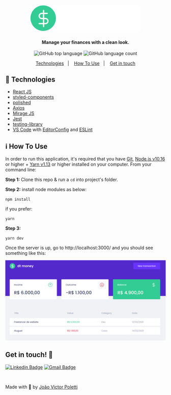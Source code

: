 <h1 align="center">
    <img alt="to-do" src="src/assets/logo.svg" />
</h1>

<h4 align="center">
  Manage your finances with a clean look.
</h4>
<p align="center">
  <img alt="GitHub top language" src="https://img.shields.io/github/languages/top/joao96/dtmoney?style=flat-square">

  <img alt="GitHub language count" src="https://img.shields.io/github/languages/count/joao96/dtmoney?style=flat-square">
<!--   <img alt="License" src="https://img.shields.io/github/license/joao96/dtmoney?style=flat-square"> -->
</p>

<p align="center">
  <a href="#checkered_flag-technologies">Technologies</a>&nbsp;&nbsp;&nbsp;|&nbsp;&nbsp;&nbsp;
  <a href="#information_source-how-to-use">How To Use</a>&nbsp;&nbsp;&nbsp;|&nbsp;&nbsp;&nbsp;
<!--   <a href="#page_facing_up-license">License</a>&nbsp;&nbsp;&nbsp;|&nbsp;&nbsp;&nbsp; -->
  <a href="#get-in-touch-monocle_face">Get in touch</a>
</p>

## :checkered_flag: Technologies

- [React JS](https://reactjs.org/)
- [styled-components](https://styled-components.com/)
- [polished](https://polished.js.org/)
- [Axios](https://github.com/axios/axios)
- [Mirage JS](https://miragejs.com/)
- [Jest](https://jestjs.io/)
- [testing-library](https://testing-library.com/)
- [VS Code][vc] with [EditorConfig][vceditconfig] and [ESLint][vceslint]

## :information_source: How To Use

In order to run this application, it's required that you have [Git](https://git-scm.com), [Node.js v10.16][nodejs] or higher + [Yarn v1.13][yarn] or higher installed on your computer. From your command line:

**Step 1:** Clone this repo & run a `cd` into project's folder.

**Step 2:** install node modules as below:

```
npm install
```

if you prefer:

```
yarn
```

**Step 3:**

```
yarn dev
```

Once the server is up, go to http://localhost:3000/ and you should see something like this:

<p align="center">
  <img src="public/dtmoney-cover.png" alt="Initial page">
</p>

<!-- ## :page_facing_up: License

<a href="https://github.com/joao96/the-simplest-todo/blob/main/LICENSE">
    <img alt="License" src="https://img.shields.io/github/license/joao96/dtmoney?style=flat-square">
</a>

<br />

This project is licensed under the MIT. -->

## Get in touch! :monocle_face:

[![Linkedin Badge](https://img.shields.io/badge/-João%20Victor%20Poletti-0e76a8?style=flat-square&logo=Linkedin&logoColor=white&link=https://www.linkedin.com/in/jvpoletti/)](https://www.linkedin.com/in/jvpoletti/)
[![Gmail Badge](https://img.shields.io/badge/-jvpoletti@gmail.com-ff512f?style=flat-square&logo=Gmail&logoColor=white&link=mailto:jvpoletti@gmail.com)](mailto:jvpoletti@gmail.com)

<br />

Made with :green_heart: by [João Victor Poletti](https://github.com/joao96)

[nodejs]: https://nodejs.org/
[yarn]: https://yarnpkg.com/
[vc]: https://code.visualstudio.com/
[vceditconfig]: https://marketplace.visualstudio.com/items?itemName=EditorConfig.EditorConfig
[vceslint]: https://marketplace.visualstudio.com/items?itemName=dbaeumer.vscode-eslint
